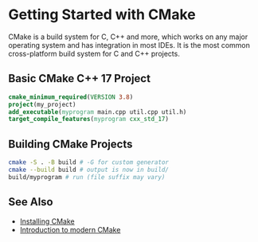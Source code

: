 # Getting Started with CMake

CMake is a build system for C, C++ and more, which works on any major operating system and has integration in most IDEs.
It is the most common cross-platform build system for C and C++ projects.

## Basic CMake C++ 17 Project
```cmake
cmake_minimum_required(VERSION 3.8)
project(my_project)
add_executable(myprogram main.cpp util.cpp util.h)
target_compile_features(myprogram cxx_std_17)
```
## Building CMake Projects
```sh
cmake -S . -B build # -G for custom generator
cmake --build build # output is now in build/
build/myprogram # run (file suffix may vary)
```

## See Also
- [Installing CMake](https://cmake.org/install/)
- [Introduction to modern CMake](https://cliutils.gitlab.io/modern-cmake/)
